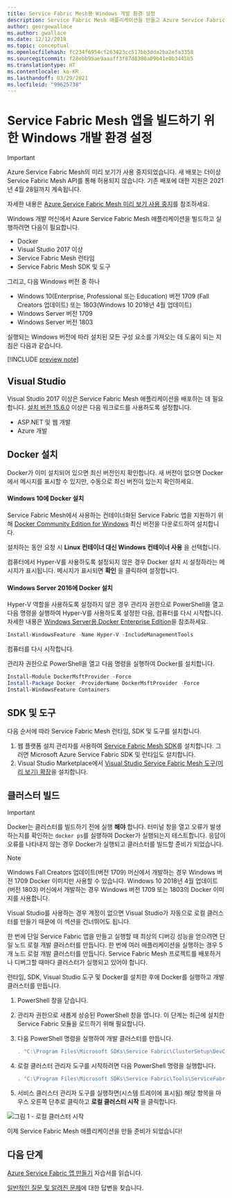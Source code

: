 ```yaml
---
title: Service Fabric Mesh용 Windows 개발 환경 설정
description: Service Fabric Mesh 애플리케이션을 만들고 Azure Service Fabric Mesh에 배포할 수 있도록 Windows 개발 환경을 설정합니다.
author: georgewallace
ms.author: gwallace
ms.date: 12/12/2018
ms.topic: conceptual
ms.openlocfilehash: fc234f6954cf263423cc517bb3dda2ba2efa3358
ms.sourcegitcommit: f28ebb95ae9aaaff3f87d8388a09b41e0b3445b5
ms.translationtype: HT
ms.contentlocale: ko-KR
ms.lasthandoff: 03/29/2021
ms.locfileid: "99625738"
---
```

# <a name="set-up-your-windows-development-environment-to-build-service-fabric-mesh-apps"></a>Service Fabric Mesh 앱을 빌드하기 위한 Windows 개발 환경 설정

> [!IMPORTANT]
> Azure Service Fabric Mesh의 미리 보기가 사용 중지되었습니다. 새 배포는 더이상 Service Fabric Mesh API를 통해 허용되지 않습니다. 기존 배포에 대한 지원은 2021년 4월 28일까지 계속됩니다.
> 
> 자세한 내용은 [Azure Service Fabric Mesh 미리 보기 사용 중지](https://azure.microsoft.com/updates/azure-service-fabric-mesh-preview-retirement/)를 참조하세요.

Windows 개발 머신에서 Azure Service Fabric Mesh 애플리케이션을 빌드하고 실행하려면 다음이 필요합니다.

* Docker
* Visual Studio 2017 이상
* Service Fabric Mesh 런타임
* Service Fabric Mesh SDK 및 도구

그리고, 다음 Windows 버전 중 하나

* Windows 10(Enterprise, Professional 또는 Education) 버전 1709 (Fall Creators 업데이트) 또는 1803(Windows 10 2018년 4월 업데이트)
* Windows Server 버전 1709
* Windows Server 버전 1803

실행되는 Windows 버전에 따라 설치된 모든 구성 요소를 가져오는 데 도움이 되는 지침은 다음과 같습니다.

[!INCLUDE [preview note](./includes/include-preview-note.md)]

## <a name="visual-studio"></a>Visual Studio

Visual Studio 2017 이상은 Service Fabric Mesh 애플리케이션을 배포하는 데 필요합니다. [설치 버전 15.6.0][download-visual-studio] 이상은 다음 워크로드를 사용하도록 설정합니다.

* ASP.NET 및 웹 개발
* Azure 개발

## <a name="install-docker"></a>Docker 설치

Docker가 이미 설치되어 있으면 최신 버전인지 확인합니다. 새 버전이 없으면 Docker에서 메시지를 표시할 수 있지만, 수동으로 최신 버전이 있는지 확인하세요.

#### <a name="install-docker-on-windows-10"></a>Windows 10에 Docker 설치

Service Fabric Mesh에서 사용하는 컨테이너화된 Service Fabric 앱을 지원하기 위해 [Docker Community Edition for Windows][download-docker] 최신 버전을 다운로드하여 설치합니다.

설치하는 동안 요청 시 **Linux 컨테이너 대신 Windows 컨테이너 사용** 을 선택합니다.

컴퓨터에서 Hyper-V를 사용하도록 설정되지 않은 경우 Docker 설치 시 설정하라는 메시지가 표시됩니다. 메시지가 표시되면 **확인** 을 클릭하여 설정합니다.

#### <a name="install-docker-on-windows-server-2016"></a>Windows Server 2016에 Docker 설치

Hyper-V 역할을 사용하도록 설정하지 않은 경우 관리자 권한으로 PowerShell을 열고 다음 명령을 실행하여 Hyper-V를 사용하도록 설정한 다음, 컴퓨터를 다시 시작합니다. 자세한 내용은 [Windows Server용 Docker Enterprise Edition][download-docker-server]을 참조하세요.

```powershell
Install-WindowsFeature -Name Hyper-V -IncludeManagementTools
```

컴퓨터를 다시 시작합니다.

관리자 권한으로 PowerShell을 열고 다음 명령을 실행하여 Docker를 설치합니다.

```powershell
Install-Module DockerMsftProvider -Force
Install-Package Docker -ProviderName DockerMsftProvider -Force
Install-WindowsFeature Containers
```

## <a name="sdk-and-tools"></a>SDK 및 도구

다음 순서에 따라 Service Fabric Mesh 런타임, SDK 및 도구를 설치합니다.

1. 웹 플랫폼 설치 관리자를 사용하여 [Service Fabric Mesh SDK][download-sdkmesh]를 설치합니다. 그러면 Microsoft Azure Service Fabric SDK 및 런타임도 설치합니다.
2. Visual Studio Marketplace에서 [Visual Studio Service Fabric Mesh 도구(미리 보기) 확장][download-tools]을 설치합니다.

## <a name="build-a-cluster"></a>클러스터 빌드

> [!IMPORTANT]
> Docker는 클러스터를 빌드하기 전에 실행 **해야** 합니다.
> 터미널 창을 열고 오류가 발생하는지를 확인하는 `docker ps`를 실행하여 Docker가 실행되는지 테스트합니다. 응답이 오류를 나타내지 않는 경우 Docker가 실행되고 클러스터를 빌드할 준비가 되었습니다.

> [!Note]
> Windows Fall Creators 업데이트(버전 1709) 머신에서 개발하는 경우 Windows 버전 1709 Docker 이미지만 사용할 수 있습니다.
> Windows 10 2018년 4월 업데이트(버전 1803) 머신에서 개발하는 경우 Windows 버전 1709 또는 1803의 Docker 이미지를 사용합니다.

Visual Studio를 사용하는 경우 계정이 없으면 Visual Studio가 자동으로 로컬 클러스터를 만들기 때문에 이 섹션을 건너뛰어도 됩니다.

한 번에 단일 Service Fabric 앱을 만들고 실행할 때 최상의 디버깅 성능을 얻으려면 단일 노드 로컬 개발 클러스터를 만듭니다. 한 번에 여러 애플리케이션을 실행하는 경우 5개 노드 로컬 개발 클러스터를 만듭니다. Service Fabric Mesh 프로젝트를 배포하거나 디버그할 때마다 클러스터가 실행되고 있어야 합니다.

런타임, SDK, Visual Studio 도구 및 Docker를 설치한 후에 Docker를 실행하고 개발 클러스터를 만듭니다.

1. PowerShell 창을 닫습니다.
2. 관리자 권한으로 새롭게 상승된 PowerShell 창을 엽니다. 이 단계는 최근에 설치한 Service Fabric 모듈을 로드하기 위해 필요합니다.
3. 다음 PowerShell 명령을 실행하여 개발 클러스터를 만듭니다.

    ```powershell
    . "C:\Program Files\Microsoft SDKs\Service Fabric\ClusterSetup\DevClusterSetup.ps1" -CreateMeshCluster -CreateOneNodeCluster
    ```
4. 로컬 클러스터 관리자 도구를 시작하려면 다음 PowerShell 명령을 실행합니다.

    ```powershell
    . "C:\Program Files\Microsoft SDKs\Service Fabric\Tools\ServiceFabricLocalClusterManager\ServiceFabricLocalClusterManager.exe"
    ```
5. 서비스 클러스터 관리자 도구를 실행하면(시스템 트레이에 표시됨) 해당 항목을 마우스 오른쪽 단추로 클릭하고 **로컬 클러스터 시작** 을 클릭합니다.

![그림 1 - 로컬 클러스터 시작](./media/service-fabric-mesh-howto-setup-developer-environment-sdk/start-local-cluster.png)

이제 Service Fabric Mesh 애플리케이션을 만들 준비가 되었습니다!

## <a name="next-steps"></a>다음 단계

[Azure Service Fabric 앱 만들기](service-fabric-mesh-tutorial-create-dotnetcore.md) 자습서를 읽습니다.

[일반적인 질문 및 알려진 문제](service-fabric-mesh-faq.md)에 대한 답변을 찾습니다.

[azure-cli-install]: /cli/azure/install-azure-cli
[download-docker]: https://store.docker.com/editions/community/docker-ce-desktop-windows
[download-docker-server]: https://docs.docker.com/install/windows/docker-ee/
[download-runtime]: https://aka.ms/sfruntime
[download-sdk]: https://www.microsoft.com/web/handlers/webpi.ashx?command=getinstallerredirect&appid=MicrosoftAzure-ServiceFabric-CoreSDK
[download-sdkmesh]: https://www.microsoft.com/web/handlers/webpi.ashx?command=getinstallerredirect&appid=MicrosoftAzure-ServiceFabric-SDK-Mesh
[download-tools]: https://aka.ms/sfmesh_vs2017tools
[download-visual-studio]: https://www.visualstudio.com/downloads/
